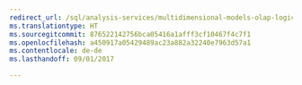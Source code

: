 ```yaml
---
redirect_url: /sql/analysis-services/multidimensional-models-olap-logical-dimension-objects/attribute-relationships
ms.translationtype: HT
ms.sourcegitcommit: 876522142756bca05416a1afff3cf10467f4c7f1
ms.openlocfilehash: a450917a05429489ac23a882a32240e7963d57a1
ms.contentlocale: de-de
ms.lasthandoff: 09/01/2017

---
```


